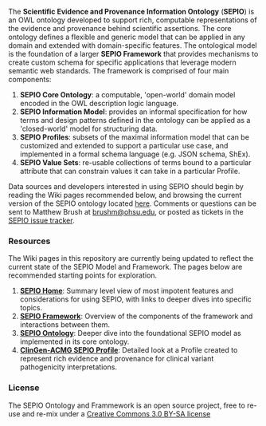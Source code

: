 The **Scientific Evidence and Provenance Information Ontology** (**SEPIO**) is an OWL ontology developed to support rich, computable representations of the evidence and provenance behind scientific assertions. The core ontology defines a flexible and generic model that can be applied in any domain and extended with domain-specific features. The ontological model is the foundation of a larger **SEPIO Framework** that provides mechanisms to create custom schema for specific applications that leverage modern semantic web standards. The framework is comprised of four main components:

1. **SEPIO Core Ontology**: a computable, 'open-world' domain model encoded in the OWL description logic language.
2. **SEPIO Information Model**: provides an informal specification for how terms and design patterns defined in the ontology can be applied as a 'closed-world' model for structuring data.
3. **SEPIO Profiles**: subsets of the maximal information model that can be customized and extended to support a particular use case, and implemented in a formal schema language (e.g. JSON schema, ShEx).
4. **SEPIO Value Sets**: re-usable collections of terms bound to a particular attribute that can constrain values it can take in a particular Profile.

Data sources and developers interested in using SEPIO should begin by reading the Wiki pages recommended below, and browsing the current version of the SEPIO ontology located [here](https://github.com/monarch-initiative/SEPIO-ontology/blob/master/src/ontology/sepio.owl).  Comments or questions can be sent to Matthew Brush at brushm@ohsu.edu, or posted as tickets in the [SEPIO issue tracker](https://github.com/monarch-initiative/SEPIO-ontology/issues).

### Resources
 The Wiki pages  in this  repository are currently being updated to reflect the current state of the SEPIO Model and Framework. The pages below are recommended starting points for exploration.
1. **[SEPIO Home](https://github.com/monarch-initiative/SEPIO-ontology/wiki)**: Summary level view of most impotent features and considerations for using SEPIO, with links to deeper dives  into specific topics.
2. **[SEPIO Framework](https://github.com/monarch-initiative/SEPIO-ontology/wiki/The-SEPIO-Framework)**: Overview of the  components of the framework and interactions between them.
3. **[SEPIO  Ontology](https://github.com/monarch-initiative/SEPIO-ontology/wiki/The-SEPIO-Ontology)**: Deeper dive into the foundational SEPIO model as implemented in its  core  ontology. 
4. **[ClinGen-ACMG SEPIO Profile](https://github.com/monarch-initiative/SEPIO-ontology/wiki/The-ClinGen-ACMG-Variant-Interpretation-Profile)**: Detailed look at a Profile created to represent rich evidence and provenance  for clinical variant pathogenicity interpretations.
  
### License
The SEPIO Ontology and Frammework is an open source project, free to re-use and re-mix under a [Creative Commons 3.0 BY-SA license](https://creativecommons.org/licenses/by-sa/2.0/)




